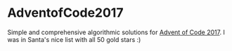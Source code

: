 # AdventofCode2017
Simple and comprehensive algorithmic solutions for [Advent of Code 2017](http://adventofcode.com "AdventOfCode"). I was in Santa's nice list with all 50 gold stars :)
